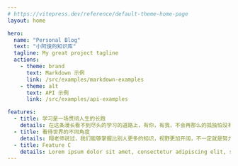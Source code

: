 ```yaml
---
# https://vitepress.dev/reference/default-theme-home-page
layout: home

hero:
  name: "Personal Blog"
  text: "小阿俊的知识库"
  tagline: My great project tagline
  actions:
    - theme: brand
      text: Markdown 示例
      link: /src/examples/markdown-examples
    - theme: alt
      text: API 示例
      link: /src/examples/api-examples

features:
  - title: 学习是一场贯彻人生的长跑
    details: 在这条漫长看不到尽头的学习的道路上，有你，有我，不会再那么的孤独怕没有志同道合的朋友
  - title: 看待世界的不同角度
    details: 翔老师说过，我们能够掌握比别人更多的知识，视野更加开阔，不一定就是努力的原因。比我们更加努力的大有人在，我们只是更加幸运，在别人不得不起早贪黑养家糊口的时候，我们有时间去学习，去思考，去静下心看这个世界
  - title: Feature C
    details: Lorem ipsum dolor sit amet, consectetur adipiscing elit, sed do eiusmod tempor incididunt ut labore et dolore magna aliqua.
---
```


